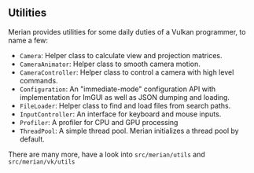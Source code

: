 ## Utilities

Merian provides utilities for some daily duties of a Vulkan programmer, to name a few:


- `Camera`: Helper class to calculate view and projection matrices.
- `CameraAnimator`: Helper class to smooth camera motion.
- `CameraController`: Helper class to control a camera with high level commands.
- `Configuration`: An "immediate-mode" configuration API with implementation for ImGUI as well as JSON dumping and loading.
- `FileLoader`: Helper class to find and load files from search paths.
- `InputController`: An interface for keyboard and mouse inputs.
- `Profiler`: A profiler for CPU and GPU processing
- `ThreadPool`: A simple thread pool. Merian initializes a thread pool by default.

There are many more, have a look into `src/merian/utils` and `src/merian/vk/utils` 
